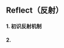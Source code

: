 ## Reflect（反射）

#### 1. 初识反射机制[](https://github.com/camelliaxiaohua/JavaSE/tree/master/Part3/src/com/camellia/reflect/Abegin)
#### 2. 